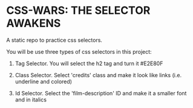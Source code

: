 # CSS-WARS: THE SELECTOR AWAKENS
A static repo to practice css selectors.

You will be use three types of css selectors in this project:

1. Tag Selector. You will select the h2 tag and turn it #E2E80F

2. Class Selector. Select 'credits' class and make it look like links 
    (i.e. underline and colored)

3. Id Selector. Select the 'film-description' ID and make it a smaller 
    font and in italics